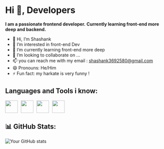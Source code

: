 # Hi 👋, Developers  
**I am a passionate frontend developer.** 
**Currently learning front-end more deep and backend.** 

- 👋 Hi, I’m Shashank
- 👀 I’m interested in front-end Dev
- 🌱 I’m currently learning front-end more deep
- 💞️ I’m looking to collaborate on ...
- 📫 you can reach me with my email : shashank3692580@gmail.com
- 😄 Pronouns: He/Him
- ⚡ Fun fact: my harkate is very funny !

## Languages and Tools i know: 
<div style="display: flex; align-items: center; gap: 10px;">
  <img src="https://cdn.jsdelivr.net/gh/devicons/devicon/icons/html5/html5-original.svg" height="40" width="40" />
  <img src="https://cdn.jsdelivr.net/gh/devicons/devicon/icons/css3/css3-original.svg" height="40" width="40" />
  <img src="https://cdn.jsdelivr.net/gh/devicons/devicon/icons/javascript/javascript-original.svg" height="40" width="40" />
  <img src="[https://cdn.jsdelivr.net/gh/devicons/devicon/icons/javascript/javascript-original.svg](https://miro.medium.com/v2/resize:fit:1400/0*P6Cbxy34zzfKuLLy)" height="40" width="40" />
</div>


## 📊 GitHub Stats:
![Your GitHub stats](https://github-readme-stats.vercel.app/api?username=toofani627&show_icons=true&theme=dark)
<!---
toofani627/toofani627 is a ✨ special ✨ repository because its `README.md` (this file) appears on your GitHub profile.
You can click the Preview link to take a look at your changes.
--->
